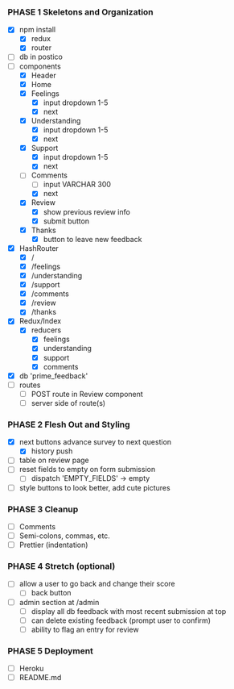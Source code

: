 ### PHASE 1 Skeletons and Organization

- [x] npm install
    - [x] redux
    - [x] router
- [ ] db in postico
- [ ] components
    - [x] Header
    - [x] Home
    - [x] Feelings
        - [x] input dropdown 1-5
        - [x] next
    - [x] Understanding
        - [x] input dropdown 1-5
        - [x] next
    - [x] Support
        - [x] input dropdown 1-5
        - [x] next
    - [ ] Comments
        - [ ] input VARCHAR 300
        - [x] next
    - [x] Review
        - [x] show previous review info
        - [x] submit button
    - [x] Thanks
        - [x] button to leave new feedback
- [x] HashRouter
    - [x] /
    - [x] /feelings
    - [x] /understanding
    - [x] /support
    - [x] /comments
    - [x] /review
    - [x] /thanks
- [x] Redux/Index
    - [x] reducers
        - [x] feelings
        - [x] understanding
        - [x] support
        - [x] comments
- [x] db 'prime_feedback'
- [ ] routes
    - [ ] POST route in Review component
    - [ ] server side of route(s)

### PHASE 2 Flesh Out and Styling

- [x] next buttons advance survey to next question
    - [x] history push
- [ ] table on review page
- [ ] reset fields to empty on form submission
    - [ ] dispatch 'EMPTY_FIELDS' -> empty
- [ ] style buttons to look better, add cute pictures

### PHASE 3 Cleanup

- [ ] Comments
- [ ] Semi-colons, commas, etc.
- [ ] Prettier (indentation)

### PHASE 4 Stretch (optional)

- [ ] allow a user to go back and change their score
    - [ ] back button
- [ ] admin section at /admin
    - [ ] display all db feedback with most recent submission at top
    - [ ] can delete existing feedback (prompt user to confirm)
    - [ ] ability to flag an entry for review

### PHASE 5 Deployment

- [ ] Heroku
- [ ] README.md
